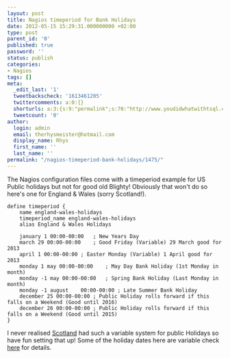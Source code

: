```yaml
---
layout: post
title: Nagios timeperiod for Bank Holidays
date: 2012-05-15 15:29:31.000000000 +02:00
type: post
parent_id: '0'
published: true
password: ''
status: publish
categories:
- Nagios
tags: []
meta:
  _edit_last: '1'
  tweetbackscheck: '1613461205'
  twittercomments: a:0:{}
  shorturls: a:3:{s:9:"permalink";s:70:"http://www.youdidwhatwithtsql.com/nagios-timeperiod-bank-holidays/1475";s:7:"tinyurl";s:26:"http://tinyurl.com/cu5feqg";s:4:"isgd";s:19:"http://is.gd/2SkKGZ";}
  tweetcount: '0'
author:
  login: admin
  email: therhysmeister@hotmail.com
  display_name: Rhys
  first_name: ''
  last_name: ''
permalink: "/nagios-timeperiod-bank-holidays/1475/"
---
```

The Nagios configuration files come with a timeperiod example for US Public holidays but not for good old Blighty! Obviously that won't do so here's one for England & Wales (sorry Scotland!).

```
define timeperiod {
	name england-wales-holidays
	timeperiod_name england-wales-holidays
	alias England & Wales Holidays

	january 1 00:00-00:00	; New Years Day
	march 29 00:00-00:00	; Good Friday (Variable) 29 March good for 2013
	april 1 00:00-00:00	; Easter Monday (Variable) 1 April good for 2013
	monday 1 may 00:00-00:00	; May Day Bank Holiday (1st Monday in month)
	monday -1 may 00:00-00:00	; Spring Bank Holiday (Last Monday in month)
	monday -1 august	00:00-00:00	; Late Summer Bank Holiday
	december 25 00:00-00:00	; Public Holiday rolls forward if this falls on a Weekend (Good until 2016)
	december 26 00:00-00:00	; Public Holiday rolls forward if this falls on a Weekend (Good until 2015)
}
```

I never realised [Scotland](http://en.wikipedia.org/wiki/Public_holidays_in_the_United_Kingdom "Public Holidays in the United Kingdom") had such a variable system for public Holidays so have fun setting that up! Some of the holiday dates here are variable check [here](http://www.direct.gov.uk/en/employment/employees/timeoffandholidays/dg_073741 "England & Wlaes Public Holidays") for details.

